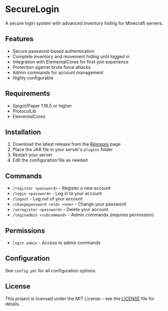 # SecureLogin

A secure login system with advanced inventory hiding for Minecraft servers.

## Features

- Secure password-based authentication
- Complete inventory and movement hiding until logged in
- Integration with ElementalCores for first-join experience
- Protection against brute force attacks
- Admin commands for account management
- Highly configurable

## Requirements

- Spigot/Paper 1.16.5 or higher
- ProtocolLib
- ElementalCores

## Installation

1. Download the latest release from the [Releases](https://github.com/yourusername/SecureLogin/releases) page
2. Place the JAR file in your server's `plugins` folder
3. Restart your server
4. Edit the configuration file as needed

## Commands

- `/register <password>` - Register a new account
- `/login <password>` - Log in to your account
- `/logout` - Log out of your account
- `/changepassword <old> <new>` - Change your password
- `/unregister <password>` - Delete your account
- `/loginadmin <subcommand>` - Admin commands (requires permission)

## Permissions

- `login.admin` - Access to admin commands

## Configuration

See `config.yml` for all configuration options.

## License

This project is licensed under the MIT License - see the [LICENSE](LICENSE) file for details.
